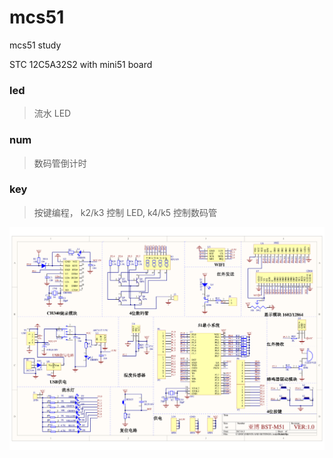 # mcs51
mcs51 study

STC 12C5A32S2 with mini51 board

### led
> 流水 LED

### num
> 数码管倒计时

### key
> 按键编程， k2/k3 控制 LED, k4/k5 控制数码管

![image](https://github.com/CandySunPlus/mcs51/raw/master/mini51.png)
